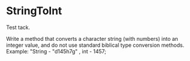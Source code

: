 # StringToInt
Test tack.

Write a method that converts a character string (with numbers) into an integer value, and do not use standard biblical type conversion methods.
Example: "String - "d145h7g" , int - 1457;
